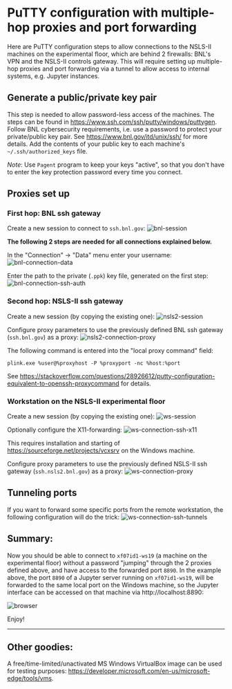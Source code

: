 # PuTTY configuration with multiple-hop proxies and port forwarding

Here are PuTTY configuration steps to allow connections to the NSLS-II machines on the experimental floor, which are behind 2 firewalls: BNL's VPN and the NSLS-II controls gateway. This will require setting up multiple-hop proxies and port forwarding via a tunnel to allow access to internal systems, e.g. Jupyter instances.

## Generate a public/private key pair

This step is needed to allow password-less access of the machines. The steps can be found in https://www.ssh.com/ssh/putty/windows/puttygen. Follow BNL cybersecurity requirements, i.e. use a password to protect your private/public key pair. See https://www.bnl.gov/itd/unix/ssh/ for more details. Add the contents of your public key to each machine's `~/.ssh/authorized_keys` file.

*Note*: Use `Pagent` program to keep your keys "active", so that you don't have to enter the key protection password every time you connect.

## Proxies set up

### First hop: BNL ssh gateway

Create a new session to connect to `ssh.bnl.gov`:
![bnl-session](images/bnl-session.png)

**The following 2 steps are needed for all connections explained below.**

In the "Connection" -> "Data" menu enter your username:
![bnl-connection-data](images/bnl-connection-data.png)

Enter the path to the private (`.ppk`) key file, generated on the first step:
![bnl-connection-ssh-auth](images/bnl-connection-ssh-auth.png)


### Second hop: NSLS-II ssh gateway

Create a new session (by copying the existing one):
![nsls2-session](images/nsls2-session.png)

Configure proxy parameters to use the previously defined BNL ssh gateway (`ssh.bnl.gov`) as a proxy:
![nsls2-connection-proxy](images/nsls2-connection-proxy.png)

The following command is entered into the "local proxy command" field:
```
plink.exe %user@%proxyhost -P %proxyport -nc %host:%port
```
See https://stackoverflow.com/questions/28926612/putty-configuration-equivalent-to-openssh-proxycommand for details.

### Workstation on the NSLS-II experimental floor

Create a new session (by copying the existing one):
![ws-session](images/ws-session.png)

Optionally configure the X11-forwarding:
![ws-connection-ssh-x11](images/ws-connection-ssh-x11.png)

This requires installation and starting of https://sourceforge.net/projects/vcxsrv on the Windows machine.

Configure proxy parameters to use the previously defined NSLS-II ssh gateway (`ssh.nsls2.bnl.gov`) as a proxy:
![ws-connection-proxy](images/ws-connection-proxy.png)

## Tunneling ports

If you want to forward some specific ports from the remote workstation, the following configuration will do the trick:
![ws-connection-ssh-tunnels](images/ws-connection-ssh-tunnels.png)

## Summary:

Now you should be able to connect to `xf07id1-ws19` (a machine on the experimental floor) without a password "jumping" through the 2 proxies defined above, and have access to the forwarded port `8890`. In the example above, the port `8890` of a Jupyter server running on `xf07id1-ws19`, will be forwarded to the same local port on the Windows machine, so the Jupyter interface can be accessed on that machine via http://localhost:8890:

![browser](images/browser.png)

Enjoy!

----

## Other goodies:

A free/time-limited/unactivated MS Windows VirtualBox image can be used for testing purposes: https://developer.microsoft.com/en-us/microsoft-edge/tools/vms.
